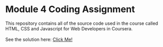 # Module 4 Coding Assignment
This repository contains all of the source code used in the course called HTML, CSS and Javascript for Web Developers in Coursera.
<br>
<br>See the solution here: [Click Me!](https://katherinecallander.github.io/coursera-test/module4-solution/)
